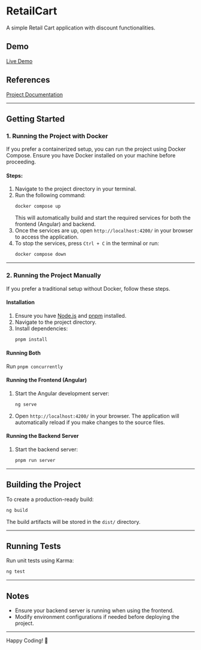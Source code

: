 # RetailCart

A simple Retail Cart application with discount functionalities.

## Demo
[Live Demo](https://savannah-one.vercel.app/cart)

## References
[Project Documentation](https://docs.google.com/document/d/1E-flnUNo1G6XSPs23czHIvOKf4gJy3rO3oRsYJJJKpc/edit?tab=t.0#heading=h.196oxh3t5u7c)

---

## Getting Started

### 1. Running the Project with Docker
If you prefer a containerized setup, you can run the project using Docker Compose. Ensure you have Docker installed on your machine before proceeding.

#### Steps:
1. Navigate to the project directory in your terminal.
2. Run the following command:
   ```sh
   docker compose up
   ```
   This will automatically build and start the required services for both the frontend (Angular) and backend.
3. Once the services are up, open `http://localhost:4200/` in your browser to access the application.
4. To stop the services, press `Ctrl + C` in the terminal or run:
   ```sh
   docker compose down
   ```

---

### 2. Running the Project Manually
If you prefer a traditional setup without Docker, follow these steps.

#### Installation
1. Ensure you have [Node.js](https://nodejs.org/) and [pnpm](https://pnpm.io/) installed.
2. Navigate to the project directory.
3. Install dependencies:
   ```sh
   pnpm install
   ```

#### Running Both 
Run  ```pnpm concurrently```




#### Running the Frontend (Angular)
1. Start the Angular development server:
   ```sh
   ng serve
   ```
2. Open `http://localhost:4200/` in your browser. The application will automatically reload if you make changes to the source files.

#### Running the Backend Server
1. Start the backend server:
   ```sh
   pnpm run server
   ```

---

## Building the Project
To create a production-ready build:
```sh
ng build
```
The build artifacts will be stored in the `dist/` directory.

---

## Running Tests
Run unit tests using Karma:
```sh
ng test
```

---

## Notes
- Ensure your backend server is running when using the frontend.
- Modify environment configurations if needed before deploying the project.

---

Happy Coding! 🚀

